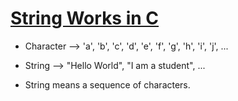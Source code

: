 # [String Works in C](https://youtu.be/6UpVCpmcbns)

- Character --> 'a', 'b', 'c', 'd', 'e', 'f', 'g', 'h', 'i', 'j', ...
- String --> "Hello World", "I am a student", ...

- String means a sequence of characters.
